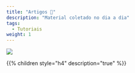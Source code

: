 ```yaml
---
title: "Artigos 📑"
description: "Material coletado no dia a dia"
tags:
  - Tutoriais
weight: 1
---
```


![](/images/undraw_placeholders_rklh.png?width=400px)

{{% children style="h4" description="true" %}}
